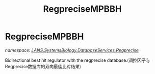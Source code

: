 ﻿---
title: RegpreciseMPBBH
---

# RegpreciseMPBBH
_namespace: [LANS.SystemsBiology.DatabaseServices.Regprecise](N-LANS.SystemsBiology.DatabaseServices.Regprecise.html)_

Bidirectional best hit regulator with the regprecise database.(调控因子与Regprecise数据库的双向最佳比对结果)




